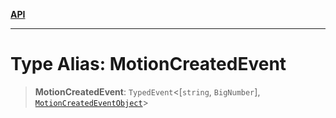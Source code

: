 [**API**](../../../README.md)

***

# Type Alias: MotionCreatedEvent

> **MotionCreatedEvent**: `TypedEvent`\<\[`string`, `BigNumber`\], [`MotionCreatedEventObject`](../interfaces/MotionCreatedEventObject.md)\>
